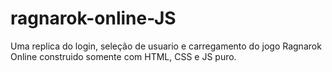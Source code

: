 # ragnarok-online-JS
Uma replica do login, seleção de usuario e carregamento do jogo Ragnarok Online construido somente com HTML, CSS e JS puro.
